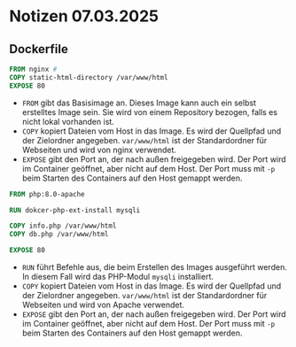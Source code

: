 # Notizen 07.03.2025

## Dockerfile

```dockerfile
FROM nginx #
COPY static-html-directory /var/www/html
EXPOSE 80
```

- `FROM` gibt das Basisimage an. Dieses Image kann auch ein selbst erstelltes Image sein. Sie wird von einem Repository bezogen, falls es nicht lokal vorhanden ist.
- `COPY` kopiert Dateien vom Host in das Image. Es wird der Quellpfad und der Zielordner angegeben. `var/www/html` ist der Standardordner für Webseiten und wird von nginx verwendet.
- `EXPOSE` gibt den Port an, der nach außen freigegeben wird. Der Port wird im Container geöffnet, aber nicht auf dem Host. Der Port muss mit `-p` beim Starten des Containers auf den Host gemappt werden.

```dockerfile
FROM php:8.0-apache

RUN dokcer-php-ext-install mysqli

COPY info.php /var/www/html
COPY db.php /var/www/html

EXPOSE 80
```

- `RUN` führt Befehle aus, die beim Erstellen des Images ausgeführt werden. In diesem Fall wird das PHP-Modul `mysqli` installiert.
- `COPY` kopiert Dateien vom Host in das Image. Es wird der Quellpfad und der Zielordner angegeben. `var/www/html` ist der Standardordner für Webseiten und wird von Apache verwendet.
- `EXPOSE` gibt den Port an, der nach außen freigegeben wird. Der Port wird im Container geöffnet, aber nicht auf dem Host. Der Port muss mit `-p` beim Starten des Containers auf den Host gemappt werden.

